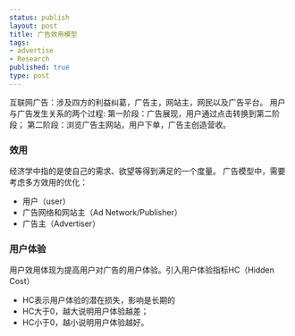 ```yaml
--- 
status: publish
layout: post
title: 广告效用模型
tags: 
- advertise
- Research
published: true
type: post
---
```


互联网广告：涉及四方的利益纠葛，广告主，网站主，网民以及广告平台。
用户与广告发生关系的两个过程:
第一阶段：广告展现，用户通过点击转换到第二阶段；
第二阶段：浏览广告主网站，用户下单，广告主创造营收。

### 效用

经济学中指的是使自己的需求、欲望等得到满足的一个度量。
广告模型中，需要考虑多方效用的优化：
- 用户（user）
- 广告网络和网站主（Ad Network/Publisher）
- 广告主（Advertiser）

### 用户体验

用户效用体现为提高用户对广告的用户体验。引入用户体验指标HC（Hidden Cost）
- HC表示用户体验的潜在损失，影响是长期的
- HC大于0，越大说明用户体验越差；
- HC小于0，越小说明用户体验越好。
